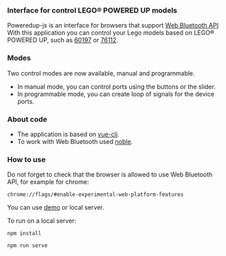 ### Interface for control LEGO® POWERED UP models ###

Poweredup-js is an interface for browsers that support [Web Bluetooth API](https://developer.mozilla.org/en-US/docs/Web/API/Web_Bluetooth_API) 
With this application you can control your Lego models based on
LEGO® POWERED UP, such as [60197](https://www.bricklink.com/v2/catalog/catalogitem.page?S=60197-1#T=I) or 
[76112](https://www.bricklink.com/v2/catalog/catalogitem.page?S=76112-1#T=I).

### Modes ###
Two control modes are now available, manual and programmable.
* In manual mode, you can control ports using the buttons or the slider. 
* In programmable mode, you can create loop of signals for the device ports.

### About code ###
* The application is based on [vue-cli](https://cli.vuejs.org/). 
* To work with Web Bluetooth used [noble](https://github.com/noble/noble).

### How to use ###
Do not forget to check that the browser is allowed to use Web Bluetooth API, for example for chrome:
```
chrome://flags/#enable-experimental-web-platform-features
```

You can use [demo](#) or local server.

To run on a local server:
```
npm install
```
```
npm run serve
```
